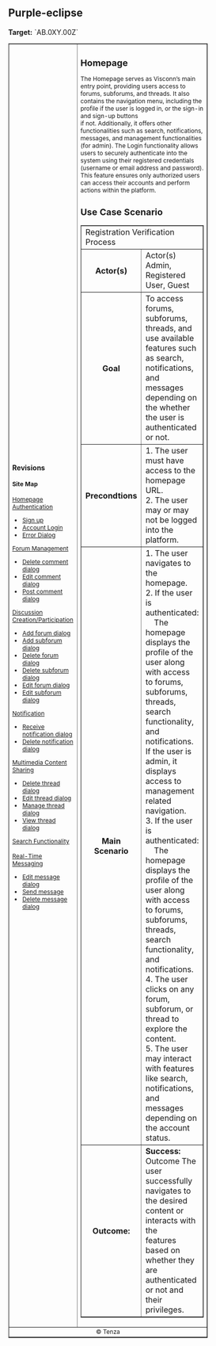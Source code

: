 
<h2>Purple-eclipse</h2>
<p><strong>Target:</strong> `AB.0XY.00Z`</p>

<table border="1" cellpadding="0" cellspacing="0" style="width: 80%; font-size: 12px;">
    <tr style="width: 70%;">
        <td>
            <h3>Revisions</h3>
            <h4 style="list-style-type: none; padding-left: 0;">Site Map</h4>
            <a href="">Homepage</a>
            <br>
            <a href="">Authentication</a>
            <ul>
                <li><a href="docs/authenticate-user/account-signup.md">Sign up</a></li>
                <li><a href="docs/authenticate-user/account-login.md">Account Login</a></li>
                <li><a href="docs/authenticate-user/error-dialog.md">Error Dialog</a></li>
            </ul>
            <a href="">Forum Management</a>
            <ul>
                <li><a href="docs/manage-comment/delete-comment.md">Delete comment dialog</a></li>
                <li><a href="docs/manage-comment/edit-comment.md">Edit comment dialog</a></li>
                <li><a href="docs/manage-comment/post-comment.md">Post comment dialog</a></li>
            </ul>
            <a href="">Discussion Creation/Participation</a>
            <ul>
                <li><a href="docs/manage-forum/add-forum.md">Add forum dialog</a></li>
                <li><a href="docs/manage-forum/add-subforum.md">Add subforum dialog</a></li>
                <li><a href="docs/manage-forum/delete-forum.md">Delete forum dialog</a></li>
                <li><a href="docs/manage-forum/delete-subforum.md">Delete subforum dialog</a></li>
                <li><a href="docs/manage-forum/edit-forum.md">Edit forum dialog</a></li>
                <li><a href="docs/manage-forum/edit-subforum.md">Edit subforum dialog</a></li>
            </ul>
            <a href="">Notification</a>
            <ul>
                <li><a href="docs/manage-notification/receive-notification.md">Receive notification dialog</a></li>
                <li><a href="docs/manage-notification/delete-notification.md">Delete notification dialog</a></li>
            </ul>
            <a href="">Multimedia Content Sharing</a>
            <ul>
                <li><a href="docs/manage-thread/delete-thread.md">Delete thread dialog</a></li>
                <li><a href="docs/manage-thread/edit-thread.md">Edit thread dialog</a></li>
                <li><a href="docs/manage-thread/manage-thread.md">Manage thread dialog</a></li>
                <li><a href="docs/manage-thread/view-thread.md">View thread dialog</a></li>
            </ul>
            <a href="">Search Functionality</a>
            <br><br>
            <a href="">Real-Time Messaging</a>
            <ul>
                <li><a href="docs/manage-message/edit-message.md">Edit message dialog</a></li>
                <li><a href="docs/manage-message/send-message.md">Send message</a></li>
                <li><a href="docs/manage-message/delete-message.md">Delete message dialog</a></li>
            </ul>
        </td>
        <td valign="top" style="width: 30%;">
           <h2>Homepage</h2>
           <p>The Homepage serves as Visconn’s main entry point, providing users access to forums, subforums, and threads. It also contains the navigation menu, including the profile if the user is logged in, or the sign-in and sign-up buttons<br> if not. Additionally, it offers other functionalities such as search, notifications, messages, and management functionalities (for admin). The Login functionality allows users to securely authenticate into the system using their registered credentials (username or email address and password). This feature ensures only authorized users can access their accounts and perform actions within the platform.</p>
            <h2>Use Case Scenario</h2>
            <table border="1">
                <tr>
                    <td colspan="2" align="left">
                        Registration Verification Process
                    </td>
                </tr>
                <tr>
                    <th>Actor(s)</th>
                    <td>Actor(s) Admin, Registered User, Guest</td>
                </tr>
                <tr>
                    <th>Goal</th>
                    <td>
                        To access forums, subforums, threads, and use available features such as search, notifications, <br>and messages depending on the whether the user is authenticated or not.
                    </td>
                </tr>
                <tr>
                    <th>Precondtions</th>
                    <td>
                            1. The user must have access to the homepage URL. <br>
                            2. The user may or may not be logged into the platform.
                    </td>
                </tr>
                <tr>
                    <th>Main Scenario</th>
                    <td>
                        1.	The user navigates to the homepage.<br>
                        2.	If the user is authenticated:
                        <br> &nbsp&nbsp&nbsp&nbspThe homepage displays the profile of the user along with access to forums, subforums, <br>threads, search functionality, and notifications. If the user is admin, it displays access to <br>management related navigation.<br>
                        3.	If the user is authenticated:
                        <br>&nbsp&nbsp&nbsp&nbspThe homepage displays the profile of the user along with access to forums, subforums, <br>threads, search functionality, and notifications.<br>
                        4.	The user clicks on any forum, subforum, or thread to explore the content.<br>
                        5.	The user may interact with features like search, notifications, and messages depending on <br>the account status.
                    </td>
                </tr>
                <tr>
                    <th>Outcome: </th>
                    <td><strong>Success:</strong> Outcome	The user successfully navigates to the desired content or interacts with the <br>features based on whether they are authenticated or not and their privileges.</td>
                </tr>
            </table>
        </td>
    </tr>
    <tr>
        <td colspan="2" align="center">
            © Tenza
        </td>
    </tr>
</table>
